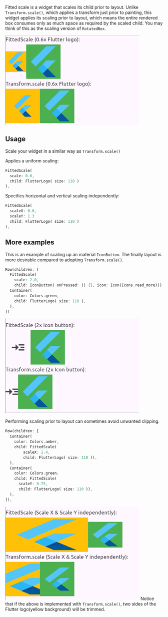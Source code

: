 Fitted scale is a widget that scales its child prior to layout. Unlike `Transform.scale()`, which applies a transform just prior to painting, this widget applies its scaling prior to layout, which means the entire rendered box consumes only as much space as required by the scaled child. You may think of this as the scaling version of `RotatedBox`.

![simple demo](https://github.com/wahahachan/fitted_scale/blob/master/example/img/scale1.png?raw=true)

## Usage

Scale your widget in a similar way as `Transform.scale()`

Applies a uniform scaling:

```dart
FittedScale(
  scale: 0.6,
  child: FlutterLogo( size: 110 )
),
```

Specifics horizontal and vertical scaling independently:

```dart
FittedScale(
  scaleX: 0.6,
  scaleY: 1.3
  child: FlutterLogo( size: 110 )
),
```

## More examples

This is an example of scaling up an material `IconButton`. The finally layout is more desirable compared to adopting `Transform.scale()`.

```dart
Row(children: [
  FittedScale(
    scale: 2.0,
    child: IconButton( onPressed: () {}, icon: Icon(Icons.read_more))),
  Container(
    color: Colors.green,
    child: FlutterLogo( size: 110 ),
  ),
])
```

![simple demo](https://github.com/wahahachan/fitted_scale/blob/master/example/img/scale2.png?raw=true)

Performing scaling prior to layout can sometimes avoid unwanted clipping. 

```dart
Row(children: [
  Container(
    color: Colors.amber,
    child: FittedScale(
        scaleX: 2.4,
        child: FlutterLogo( size: 110 )),
  ),
  Container(
    color: Colors.green,
    child: FittedScale(
      scaleY: 0.75,
      child: FlutterLogo( size: 110 )),
  ),
]),
```

![simple demo](https://github.com/wahahachan/fitted_scale/blob/master/example/img/scale3.png?raw=true)
Notice that if the above is implemented with `Transform.scale()`, two sides of the Flutter logo(yellow background) will be trimmed.